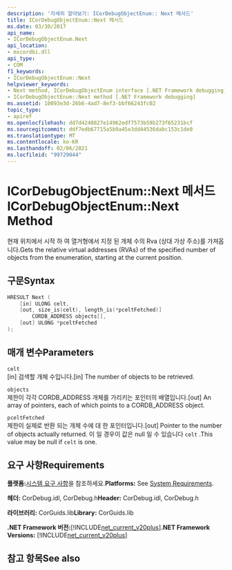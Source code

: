 ```yaml
---
description: '자세히 알아보기: ICorDebugObjectEnum:: Next 메서드'
title: ICorDebugObjectEnum::Next 메서드
ms.date: 03/30/2017
api_name:
- ICorDebugObjectEnum.Next
api_location:
- mscordbi.dll
api_type:
- COM
f1_keywords:
- ICorDebugObjectEnum::Next
helpviewer_keywords:
- Next method, ICorDebugObjectEnum interface [.NET Framework debugging]
- ICorDebugObjectEnum::Next method [.NET Framework debugging]
ms.assetid: 10093e3d-26b6-4ad7-8ef3-bbf66243fc02
topic_type:
- apiref
ms.openlocfilehash: dd7d4240827e14962edf7573b59b273f65231bcf
ms.sourcegitcommit: ddf7edb67715a5b9a45e3dd44536dabc153c1de0
ms.translationtype: MT
ms.contentlocale: ko-KR
ms.lasthandoff: 02/06/2021
ms.locfileid: "99729044"
---
```

# <a name="icordebugobjectenumnext-method"></a><span data-ttu-id="a6fb5-103">ICorDebugObjectEnum::Next 메서드</span><span class="sxs-lookup"><span data-stu-id="a6fb5-103">ICorDebugObjectEnum::Next Method</span></span>

<span data-ttu-id="a6fb5-104">현재 위치에서 시작 하 여 열거형에서 지정 된 개체 수의 Rva (상대 가상 주소)를 가져옵니다.</span><span class="sxs-lookup"><span data-stu-id="a6fb5-104">Gets the relative virtual addresses (RVAs) of the specified number of objects from the enumeration, starting at the current position.</span></span>  
  
## <a name="syntax"></a><span data-ttu-id="a6fb5-105">구문</span><span class="sxs-lookup"><span data-stu-id="a6fb5-105">Syntax</span></span>  
  
```cpp  
HRESULT Next (  
    [in] ULONG celt,  
    [out, size_is(celt), length_is(*pceltFetched)]
        CORDB_ADDRESS objects[],  
    [out] ULONG *pceltFetched  
);  
```  
  
## <a name="parameters"></a><span data-ttu-id="a6fb5-106">매개 변수</span><span class="sxs-lookup"><span data-stu-id="a6fb5-106">Parameters</span></span>  

 `celt`  
 <span data-ttu-id="a6fb5-107">[in] 검색할 개체 수입니다.</span><span class="sxs-lookup"><span data-stu-id="a6fb5-107">[in] The number of objects to be retrieved.</span></span>  
  
 `objects`  
 <span data-ttu-id="a6fb5-108">제한이 각각 CORDB_ADDRESS 개체를 가리키는 포인터의 배열입니다.</span><span class="sxs-lookup"><span data-stu-id="a6fb5-108">[out] An array of pointers, each of which points to a CORDB_ADDRESS object.</span></span>  
  
 `pceltFetched`  
 <span data-ttu-id="a6fb5-109">제한이 실제로 반환 되는 개체 수에 대 한 포인터입니다.</span><span class="sxs-lookup"><span data-stu-id="a6fb5-109">[out] Pointer to the number of objects actually returned.</span></span> <span data-ttu-id="a6fb5-110">이 일 경우이 값은 null 일 수 있습니다 `celt` .</span><span class="sxs-lookup"><span data-stu-id="a6fb5-110">This value may be null if `celt` is one.</span></span>  
  
## <a name="requirements"></a><span data-ttu-id="a6fb5-111">요구 사항</span><span class="sxs-lookup"><span data-stu-id="a6fb5-111">Requirements</span></span>  

 <span data-ttu-id="a6fb5-112">**플랫폼:**[시스템 요구 사항](../../get-started/system-requirements.md)을 참조하세요.</span><span class="sxs-lookup"><span data-stu-id="a6fb5-112">**Platforms:** See [System Requirements](../../get-started/system-requirements.md).</span></span>  
  
 <span data-ttu-id="a6fb5-113">**헤더:** CorDebug.idl, CorDebug.h</span><span class="sxs-lookup"><span data-stu-id="a6fb5-113">**Header:** CorDebug.idl, CorDebug.h</span></span>  
  
 <span data-ttu-id="a6fb5-114">**라이브러리:** CorGuids.lib</span><span class="sxs-lookup"><span data-stu-id="a6fb5-114">**Library:** CorGuids.lib</span></span>  
  
 <span data-ttu-id="a6fb5-115">**.NET Framework 버전:**[!INCLUDE[net_current_v20plus](../../../../includes/net-current-v20plus-md.md)]</span><span class="sxs-lookup"><span data-stu-id="a6fb5-115">**.NET Framework Versions:** [!INCLUDE[net_current_v20plus](../../../../includes/net-current-v20plus-md.md)]</span></span>  
  
## <a name="see-also"></a><span data-ttu-id="a6fb5-116">참고 항목</span><span class="sxs-lookup"><span data-stu-id="a6fb5-116">See also</span></span>
